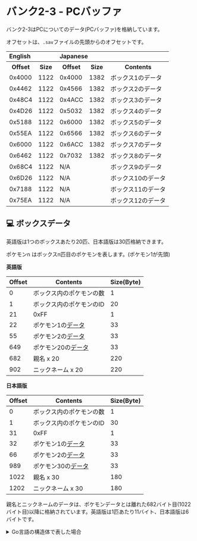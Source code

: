 # バンク2-3 - PCバッファ

バンク2-3はPCについてのデータ(PCバッファ)を格納しています。

オフセットは、`.sav`ファイルの先頭からのオフセットです。

<table>
  <tbody>
    <tr>
      <td colspan="2">
        <b>English</b>
      </td>
      <td colspan="2">
        <b>Japanese</b>
      </td>
      <td></td>
    </tr>
    <tr>
      <th>Offset</th>
      <th>Size</th>
      <th>Offset</th>
      <th>Size</th>
      <th>Contents</th>
    </tr>
    <tr>
      <td>0x4000</td>
      <td>1122</td>
      <td>0x4000</td>
      <td>1382</td>
      <td>ボックス1のデータ</td>
    </tr>
    <tr>
      <td>0x4462</td>
      <td>1122</td>
      <td>0x4566</td>
      <td>1382</td>
      <td>ボックス2のデータ</td>
    </tr>
    <tr>
      <td>0x48C4</td>
      <td>1122</td>
      <td>0x4ACC</td>
      <td>1382</td>
      <td>ボックス3のデータ</td>
    </tr>
    <tr>
      <td>0x4D26</td>
      <td>1122</td>
      <td>0x5032</td>
      <td>1382</td>
      <td>ボックス4のデータ</td>
    </tr>
    <tr>
      <td>0x5188</td>
      <td>1122</td>
      <td>0x6000</td>
      <td>1382</td>
      <td>ボックス5のデータ</td>
    </tr>
    <tr>
      <td>0x55EA</td>
      <td>1122</td>
      <td>0x6566</td>
      <td>1382</td>
      <td>ボックス6のデータ</td>
    </tr>
    <tr>
      <td>0x6000</td>
      <td>1122</td>
      <td>0x6ACC</td>
      <td>1382</td>
      <td>ボックス7のデータ</td>
    </tr>
    <tr>
      <td>0x6462</td>
      <td>1122</td>
      <td>0x7032</td>
      <td>1382</td>
      <td>ボックス8のデータ</td>
    </tr>
    <tr>
      <td>0x68C4</td>
      <td>1122</td>
      <td colspan="2">N/A</td>
      <td>ボックス9のデータ</td>
    </tr>
    <tr>
      <td>0x6D26</td>
      <td>1122</td>
      <td colspan="2">N/A</td>
      <td>ボックス10のデータ</td>
    </tr>
    <tr>
      <td>0x7188</td>
      <td>1122</td>
      <td colspan="2">N/A</td>
      <td>ボックス11のデータ</td>
    </tr>
    <tr>
      <td>0x75EA</td>
      <td>1122</td>
      <td colspan="2">N/A</td>
      <td>ボックス12のデータ</td>
    </tr>
  </tbody>
</table>

## 💻 ボックスデータ

英語版は1つのボックスあたり20匹、日本語版は30匹格納できます。

ポケモンn はボックスn匹目のポケモンを表します。(ポケモン1が先頭)

**英語版**

Offset | Contents | Size(Byte)
--  | -- | --
  0 | ボックス内のポケモンの数 | 1
  1 | ボックス内のポケモンのID | 20
 21 | 0xFF | 1
 22 | ポケモン1の[データ](./pkm.md) | 33
 55 | ポケモン2の[データ](./pkm.md) | 33
649 | ポケモン20の[データ](./pkm.md) | 33
682 | 親名 x 20 | 220
902 | ニックネーム x 20 | 220

**日本語版**

Offset | Contents | Size(Byte)
--  | -- | --
   0 | ボックス内のポケモンの数 | 1
   1 | ボックス内のポケモンのID | 30
  31 | 0xFF | 1
  32 | ポケモン1の[データ](./pkm.md) | 33
  66 | ポケモン2の[データ](./pkm.md) | 33
 989 | ポケモン30の[データ](./pkm.md) | 33
1022 | 親名 x 30 | 180
1202 | ニックネーム x 30 | 180

親名とニックネームのデータは、ポケモンデータとは離れた682バイト目(1022バイト目)以降に格納されています。英語版は1匹あたり11バイト、日本語版は6バイトです。

<details>
  <summary>Go言語の構造体で表した場合</summary>

  ```go
  type Name = [6]uint8  // 海外版では [11]uint8
  type LEN = 30         // 海外版では1ボックス20匹なので LEN=20

  type PCBox struct {
    count   uint8
    species [LEN+1]uint8         // [ID, ID, ID, ID, ID, ID, ..., 0xFF]
    datas   [LEN]BoxPokemonData  // 0xFF
    otnames [LEN]Name
    names   [LEN]Name
  }
  ```
</details>
